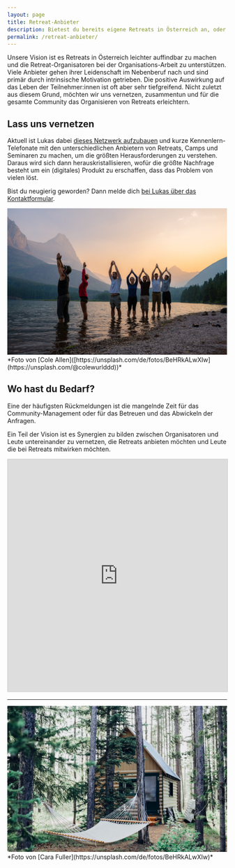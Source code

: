 ```yaml
---
layout: page
title: Retreat-Anbieter
description: Bietest du bereits eigene Retreats in Österreich an, oder möchtest du in naher Zukunft dein eigenes Retreat veranstalten? Dann bist du hier genau richtig.
permalink: /retreat-anbieter/
---
```


Unsere Vision ist es Retreats in Österreich leichter auffindbar zu machen und die Retreat-Organisatoren bei der Organisations-Arbeit zu unterstützen. Viele Anbieter gehen ihrer Leidenschaft im Nebenberuf nach und sind primär durch intrinsische Motivation getrieben. Die positive Auswirkung auf das Leben der Teilnehmer:innen ist oft aber sehr tiefgreifend. Nicht zuletzt aus diesem Grund, möchten wir uns vernetzen, zusammentun und für die gesamte Community das Organisieren von Retreats erleichtern.

## Lass uns vernetzen

Aktuell ist Lukas dabei [dieses Netzwerk aufzubauen](https://airtable.com/embed/appyfpS45hXxis9w3/shrRu0jbV2l9YhM36?backgroundColor=green) und kurze Kennenlern-Telefonate mit den unterschiedlichen Anbietern von Retreats, Camps und Seminaren zu machen, um die größten Herausforderungen zu verstehen. Daraus wird sich dann herauskristallisieren, wofür die größte Nachfrage besteht um ein (digitales) Produkt zu erschaffen, dass das Problem von vielen löst.

Bist du neugierig geworden? Dann melde dich [bei Lukas über das Kontaktformular](/kontakt/).

<img src="/images/stockphotos/generic/sunset-in-lake cole-allen-Lqv3cjyTMS8-unsplash.jpg" loading="lazy">
*Foto von [Cole Allen]([https://unsplash.com/de/fotos/BeHRkALwXIw](https://unsplash.com/@colewurlddd))*

## Wo hast du Bedarf?

Eine der häufigsten Rückmeldungen ist die mangelnde Zeit für das Community-Management oder für das Betreuen und das Abwickeln der Anfragen. 

Ein Teil der Vision ist es Synergien zu bilden zwischen Organisatoren und Leute untereinander zu vernetzen, die Retreats anbieten möchten und Leute die bei Retreats mitwirken möchten.

<iframe class="airtable-embed" src="https://airtable.com/embed/appyfpS45hXxis9w3/shrRu0jbV2l9YhM36?backgroundColor=green" frameborder="0" onmousewheel="" width="100%" height="533" style="background: transparent; border: 1px solid #ccc;"></iframe>

***

<img src="/images/stockphotos/austria/retreats-in-the-woods cara-fuller.jpg" loading="lazy">
*Foto von [Cara Fuller](https://unsplash.com/de/fotos/BeHRkALwXIw)*
